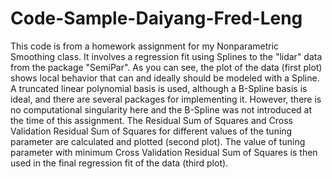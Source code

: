 # Code-Sample-Daiyang-Fred-Leng

This code is from a homework assignment for my Nonparametric Smoothing class. It involves a regression fit using Splines to the "lidar" data from the package "SemiPar". As you can see, the plot of the data (first plot) shows local behavior that can and ideally should be modeled with a Spline. A truncated linear polynomial basis is used, although a B-Spline basis is ideal, and there are several packages for implementing it. However, there is no computational singularity here and the B-Spline was not introduced at the time of this assignment. The Residual Sum of Squares and Cross Validation Residual Sum of Squares for different values of the tuning parameter are calculated and plotted (second plot). The value of tuning parameter with minimum Cross Validation Residual Sum of Squares is then used in the final regression fit of the data (third plot). 
